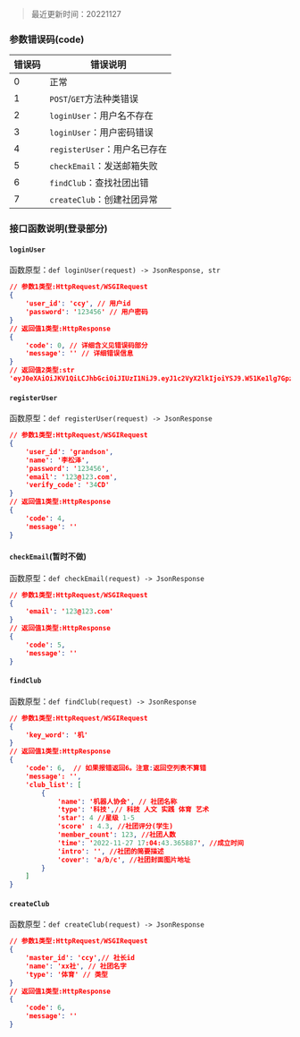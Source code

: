 > 最近更新时间：20221127

### 参数错误码(code)

| 错误码 | 错误说明                     |
| ------ | ---------------------------- |
| 0      | 正常                         |
| 1      | `POST`/`GET`方法种类错误     |
| 2      | `loginUser`：用户名不存在    |
| 3      | `loginUser`：用户密码错误    |
| 4      | `registerUser`：用户名已存在 |
| 5      | `checkEmail`：发送邮箱失败   |
| 6      | `findClub`：查找社团出错     |
| 7      | `createClub`：创建社团异常   |

### 接口函数说明(登录部分)

#### `loginUser`

函数原型：`def loginUser(request) -> JsonResponse, str`

```json
// 参数1类型:HttpRequest/WSGIRequest
{
	'user_id': 'ccy', // 用户id
    'password': '123456' // 用户密码
}
// 返回值1类型:HttpResponse
{
    'code': 0, // 详细含义见错误码部分
    'message': '' // 详细错误信息
}
// 返回值2类型:str
'eyJ0eXAiOiJKV1QiLCJhbGciOiJIUzI1NiJ9.eyJ1c2VyX2lkIjoiYSJ9.W51Ke1lg7GpzUcCokODjyqkIvvTfantIY1ndAGsFuJQ' // jwt加密后字符串, 密钥暂定为123456
```

#### `registerUser`

函数原型：`def registerUser(request) -> JsonResponse`

```json
// 参数1类型:HttpRequest/WSGIRequest
{
    'user_id': 'grandson',
	'name': '李松泽',
	'password': '123456',
	'email': '123@123.com',
	'verify_code': '34CD'
}
// 返回值1类型:HttpResponse
{
	'code': 4,
	'message': ''
}
```

#### `checkEmail`(暂时不做)

函数原型：`def checkEmail(request) -> JsonResponse`

```json
// 参数1类型:HttpRequest/WSGIRequest
{
	'email': '123@123.com'
}
// 返回值1类型:HttpResponse
{
	'code': 5,
	'message': ''
}
```

#### `findClub`

函数原型：`def findClub(request) -> JsonResponse`

```json
// 参数1类型:HttpRequest/WSGIRequest
{
	'key_word': '机'
}
// 返回值1类型:HttpResponse
{
	'code': 6,	// 如果报错返回6。注意:返回空列表不算错
    'message': '',
	'club_list': [
        {
            'name': '机器人协会', // 社团名称
            'type': '科技',// 科技 人文 实践 体育 艺术
            'star': 4 //星级 1-5
            'score' : 4.3, //社团评分(学生)
            'member_count': 123, //社团人数
            'time': '2022-11-27 17:04:43.365887', //成立时间
            'intro': '', //社团的简要描述
            'cover': 'a/b/c', //社团封面图片地址
        }
    ]
}
```

#### `createClub`

函数原型：`def createClub(request) -> JsonResponse`

```json
// 参数1类型:HttpRequest/WSGIRequest
{
	'master_id': 'ccy',// 社长id
	'name': 'xx社', // 社团名字
	'type': '体育' // 类型
}
// 返回值1类型:HttpResponse
{
	'code': 6,
    'message': ''
}
```